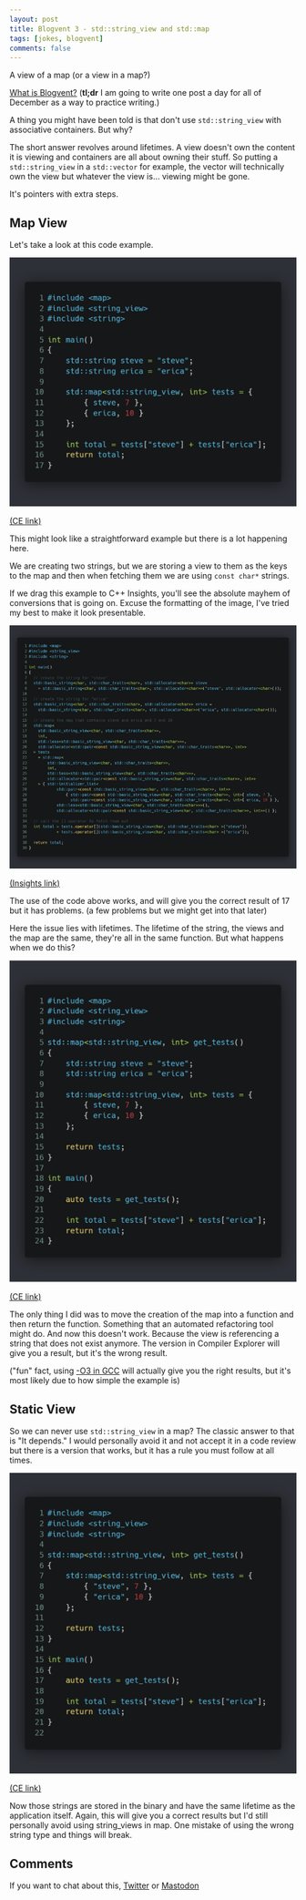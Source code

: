 ```yaml
---
layout: post
title: Blogvent 3 - std::string_view and std::map
tags: [jokes, blogvent]
comments: false
---
```


A view of a map (or a view in a map?)

[What is Blogvent?](/2022-11-27-blogvent-calendar/) (**tl;dr** I am going to write one post a day for all of December as a way to practice writing.)

A thing you might have been told is that don't use `std::string_view` with associative containers. But why?

The short answer revolves around lifetimes. A view doesn't own the content it is viewing and containers are all about owning their stuff. So putting a `std::string_view` in a `std::vector` for example, the vector will technically own the view but whatever the view is... viewing might be gone.

It's pointers with extra steps.

## Map View

Let's take a look at this code example.

![map1](/img/map1.png "creating a map of string views and ints, storing two integers and then fetching them and adding them together")

[(CE link)](https://godbolt.org/z/o1T73xj97)

This might look like a straightforward example but there is a lot happening here.

We are creating two strings, but we are storing a view to them as the keys to the map and then when fetching them we are using `const char*` strings.

If we drag this example to C++ Insights, you'll see the absolute mayhem of conversions that is going on. Excuse the formatting of the image, I've tried my best to make it look presentable.

![map2](/img/map2.png "a very expanded construction of the code from above, a lot of explicit use of types, very long and pretty unreadable.")

[(Insights link)](https://cppinsights.io/s/e48dce92)

The use of the code above works, and will give you the correct result of 17 but it has problems. (a few problems but we might get into that later)

Here the issue lies with lifetimes. The lifetime of the string, the views and the map are the same, they're all in the same function. But what happens when we do this?

![map3](/img/map3.png "same code as the first one but now it's been refactored into a function and then the map is returned")

[(CE link)](https://godbolt.org/z/9qxT9dWhM)

The only thing I did was to move the creation of the map into a function and then return the function. Something that an automated refactoring tool might do. And now this doesn't work. Because the view is referencing a string that does not exist anymore. The version in Compiler Explorer will give you a result, but it's the wrong result.

("fun" fact, using [-O3 in GCC](https://godbolt.org/z/hqW85nvbG) will actually give you the right results, but it's most likely due to how simple the example is)

## Static View

So we can never use `std::string_view` in a map? The classic answer to that is "It depends." I would personally avoid it and not accept it in a code review but there is a version that works, but it has a rule you must follow at all times.

![map4](/img/map4.png "same code as the second one but now we use const char* strings instead of std::string")

[(CE link)](https://godbolt.org/z/eaT1ebe66)

Now those strings are stored in the binary and have the same lifetime as the application itself. Again, this will give you a correct results but I'd still personally avoid using string_views in map. One mistake of using the wrong string type and things will break.

## Comments

If you want to chat about this, [Twitter](https://twitter.com/olafurw/status/1599035649876631554) or [Mastodon](https://mastodon.social/@olafurw/109450021280462332)